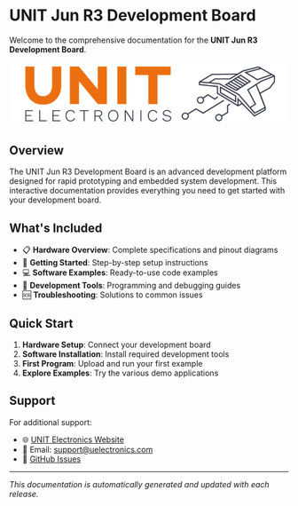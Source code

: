 # UNIT Jun R3 Development Board

Welcome to the comprehensive documentation for the **UNIT Jun R3 Development Board**.

![UNIT Electronics Logo](https://github.com/UNIT-Electronics-MX/unit_jun_r3_development_board/raw/main/software/documentation/images/logo_unit.png)

## Overview

The UNIT Jun R3 Development Board is an advanced development platform designed for rapid prototyping and embedded system development. This interactive documentation provides everything you need to get started with your development board.

## What's Included

- 📋 **Hardware Overview**: Complete specifications and pinout diagrams
- 🚀 **Getting Started**: Step-by-step setup instructions
- 💻 **Software Examples**: Ready-to-use code examples
- 🔧 **Development Tools**: Programming and debugging guides
- 🆘 **Troubleshooting**: Solutions to common issues

## Quick Start

1. **Hardware Setup**: Connect your development board
2. **Software Installation**: Install required development tools
3. **First Program**: Upload and run your first example
4. **Explore Examples**: Try the various demo applications

## Support

For additional support:
- 🌐 [UNIT Electronics Website](https://uelectronics.com/)
- 📧 Email: support@uelectronics.com
- 💬 [GitHub Issues](https://github.com/UNIT-Electronics-MX/unit_jun_r3_development_board/issues)

---

*This documentation is automatically generated and updated with each release.*
